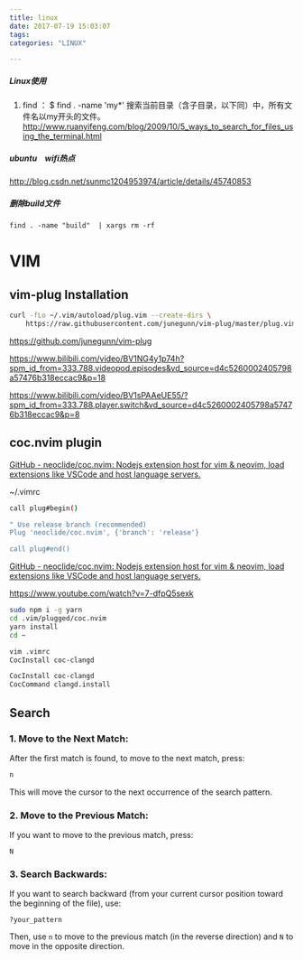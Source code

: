 ```yaml
---
title: linux
date: 2017-07-19 15:03:07
tags:
categories: "LINUX"

---
```


##### Linux使用

1. find  ： $ find . -name 'my*'   搜索当前目录（含子目录，以下同）中，所有文件名以my开头的文件。 http://www.ruanyifeng.com/blog/2009/10/5_ways_to_search_for_files_using_the_terminal.html

##### ubuntu　wifi热点

http://blog.csdn.net/sunmc1204953974/article/details/45740853

##### 删除build文件

`find . -name "build"  | xargs rm -rf`

# VIM

## vim-plug Installation

```bash
curl -fLo ~/.vim/autoload/plug.vim --create-dirs \
    https://raw.githubusercontent.com/junegunn/vim-plug/master/plug.vim
```

https://github.com/junegunn/vim-plug

https://www.bilibili.com/video/BV1NG4y1p74h?spm_id_from=333.788.videopod.episodes&vd_source=d4c5260002405798a57476b318eccac9&p=18

https://www.bilibili.com/video/BV1sPAAeUE55/?spm_id_from=333.788.player.switch&vd_source=d4c5260002405798a57476b318eccac9&p=8

## coc.nvim plugin

[GitHub - neoclide/coc.nvim: Nodejs extension host for vim &amp; neovim, load extensions like VSCode and host language servers.](https://github.com/neoclide/coc.nvim)

~/.vimrc

```bash
call plug#begin()

" Use release branch (recommended)
Plug 'neoclide/coc.nvim', {'branch': 'release'}

call plug#end()
```

[GitHub - neoclide/coc.nvim: Nodejs extension host for vim &amp; neovim, load extensions like VSCode and host language servers.](https://github.com/neoclide/coc.nvim)

https://www.youtube.com/watch?v=7-dfpQ5sexk

```bash
sudo npm i -g yarn   
cd .vim/plugged/coc.nvim
yarn install
cd ~

vim .vimrc
CocInstall coc-clangd
```

```bash
CocInstall coc-clangd
CocCommand clangd.install
```

## Search

### 1. **Move to the Next Match:**

After the first match is found, to move to the next match, press:

```bash
n
```

This will move the cursor to the next occurrence of the search pattern.

### 2. **Move to the Previous Match:**

If you want to move to the previous match, press:

```
N
```

### 3. **Search Backwards:**

If you want to search backward (from your current cursor position toward the beginning of the file), use:

```
?your_pattern
```

Then, use `n` to move to the previous match (in the reverse direction) and `N` to move in the opposite direction.